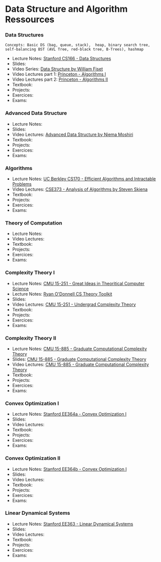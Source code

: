 # Data Structure and Algorithm Ressources

### Data Structures

``Concepts: Basic DS (bag, queue, stack),  heap, binary search tree, self-balancing BST (AVL Tree, red-black tree, B-Trees), hashmap ``

- Lecture Notes: [Stanford CS166 - Data Structures](http://web.stanford.edu/class/cs166/)
- Slides:
- Video Series: [Data Structure by William Fiset](https://www.youtube.com/playlist?list=PLDV1Zeh2NRsB6SWUrDFW2RmDotAfPbeHu)
- Video Lectures part 1: [Princeton - Algorithms I](https://www.coursera.org/learn/algorithms-part1)
- Video Lectures part 2: [Princeton - Algorithms II](https://www.coursera.org/learn/algorithms-part2)
- Textbook:
- Projects:
- Exercices:
- Exams:

### Advanced Data Structure

- Lecture Notes:
- Slides:
- Video Lectures: [Advanced Data Structure by Niema Moshiri](https://www.youtube.com/playlist?list=PLM_KIlU0WoXmkV4QB1Dg8PtJaHTdWHwRS)
- Textbook:
- Projects:
- Exercices:
- Exams:

### Algorithms

- Lecture Notes: [UC Berkley CS170 - Efficient Algorithms and Intractable Problems](https://inst.eecs.berkeley.edu/~cs170/fa20/)
- Video Lectures: [CSE373 - Analysis of Algorithms by Steven Skiena](https://www.youtube.com/playlist?list=PLOtl7M3yp-DX6ic0HGT0PUX_wiNmkWkXx)
- Textbook:
- Projects:
- Exercices:
- Exams:

### Theory of Computation

- Lecture Notes:
- Video Lectures:
- Textbook:
- Projects:
- Exercices:
- Exams:

### Complexity Theory I

- Lecture Notes: [CMU 15-251 - Great Ideas in Theoritical Computer Science](http://www.cs.cmu.edu/~15251/schedule.html)
- Lecture Notes: [Ryan O'Donnell CS Theory Toolkit](http://www.cs.cmu.edu/~odonnell/papers/cs-theory-toolkit-lecture-notes.pdf)
- Slides:
- Video Lectures: [CMU 15-251 - Undergrad Complexity Theory](https://www.youtube.com/playlist?list=PLm3J0oaFux3YL5vLXpzOyJiLtqLp6dCW2)
- Textbook:
- Projects:
- Exercices:
- Exams:

### Complexity Theory II

- Lecture Notes: [CMU 15-885 - Graduate Computational Complexity Theory](http://www.cs.cmu.edu/~odonnell/complexity17/odonnell-graduate-complexity-notes.pdf)
- Slides: [CMU 15-885 - Graduate Computational Complexity Theory](http://www.cs.cmu.edu/~odonnell/complexity17/)
- Video Lectures: [CMU 15-885 - Graduate Computational Complexity Theory](https://www.youtube.com/playlist?list=PLm3J0oaFux3b8Gg1DdaJOzYNsaXYLAOKH)
- Textbook:
- Projects:
- Exercices:
- Exams:

### Convex Optimization I

- Lecture Notes: [ Stanford EE364a - Convex Optimization I ](https://web.stanford.edu/class/ee364a/index.html)
- Slides:
- Video Lectures:
- Textbook:
- Projects:
- Exercices:
- Exams:

### Convex Optimization II

- Lecture Notes: [ Stanford EE364b - Convex Optimization I ](https://web.stanford.edu/class/ee364b/index.html)
- Slides:
- Video Lectures:
- Textbook:
- Projects:
- Exercices:
- Exams:

### Linear Dynamical Systems

- Lecture Notes: [Stanford EE363 - Linear Dynamical Systems](https://web.stanford.edu/class/ee363/index.html)
- Slides:
- Video Lectures:
- Textbook:
- Projects:
- Exercices:
- Exams:

